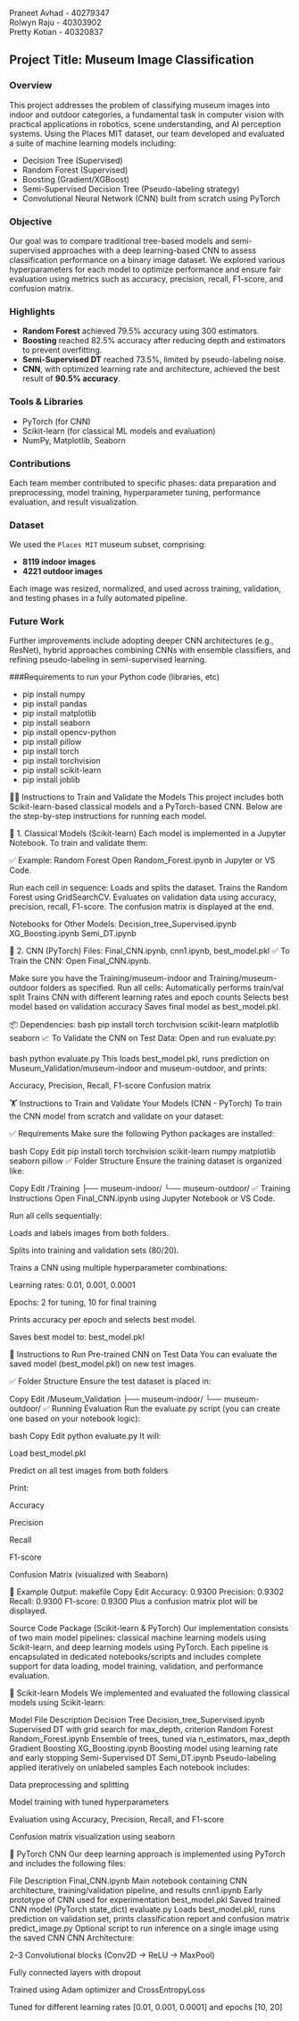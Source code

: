 Praneet Avhad - 40279347  
Rolwyn Raju - 40303902  
Pretty Kotian - 40320837



## Project Title: Museum Image Classification

### Overview
This project addresses the problem of classifying museum images into indoor and outdoor categories, a fundamental task in computer vision with practical applications in robotics, scene understanding, and AI perception systems. Using the Places MIT dataset, our team developed and evaluated a suite of machine learning models including:

- Decision Tree (Supervised)
- Random Forest (Supervised)
- Boosting (Gradient/XGBoost)
- Semi-Supervised Decision Tree (Pseudo-labeling strategy)
- Convolutional Neural Network (CNN) built from scratch using PyTorch

### Objective
Our goal was to compare traditional tree-based models and semi-supervised approaches with a deep learning-based CNN to assess classification performance on a binary image dataset. We explored various hyperparameters for each model to optimize performance and ensure fair evaluation using metrics such as accuracy, precision, recall, F1-score, and confusion matrix.

### Highlights
- **Random Forest** achieved 79.5% accuracy using 300 estimators.
- **Boosting** reached 82.5% accuracy after reducing depth and estimators to prevent overfitting.
- **Semi-Supervised DT** reached 73.5%, limited by pseudo-labeling noise.
- **CNN**, with optimized learning rate and architecture, achieved the best result of **90.5% accuracy**.

### Tools & Libraries
- PyTorch (for CNN)
- Scikit-learn (for classical ML models and evaluation)
- NumPy, Matplotlib, Seaborn

### Contributions
Each team member contributed to specific phases: data preparation and preprocessing, model training, hyperparameter tuning, performance evaluation, and result visualization.

### Dataset
We used the `Places MIT` museum subset, comprising:
- **8119 indoor images**
- **4221 outdoor images**

Each image was resized, normalized, and used across training, validation, and testing phases in a fully automated pipeline.

### Future Work
Further improvements include adopting deeper CNN architectures (e.g., ResNet), hybrid approaches combining CNNs with ensemble classifiers, and refining pseudo-labeling in semi-supervised learning.

###Requirements to run your Python code (libraries, etc)
- pip install numpy
- pip install pandas
- pip install matplotlib
- pip install seaborn
- pip install opencv-python
- pip install pillow
- pip install torch
- pip install torchvision
- pip install scikit-learn
- pip install joblib


🏋‍♂ Instructions to Train and Validate the Models
This project includes both Scikit-learn-based classical models and a PyTorch-based CNN. Below are the step-by-step instructions for running each model.

🔷 1. Classical Models (Scikit-learn)
Each model is implemented in a Jupyter Notebook. To train and validate them:

✅ Example: Random Forest
Open Random_Forest.ipynb in Jupyter or VS Code.

Run each cell in sequence:
Loads and splits the dataset.
Trains the Random Forest using GridSearchCV.
Evaluates on validation data using accuracy, precision, recall, F1-score.
The confusion matrix is displayed at the end.

Notebooks for Other Models:
Decision_tree_Supervised.ipynb
XG_Boosting.ipynb
Semi_DT.ipynb

🔷 2. CNN (PyTorch)
Files: Final_CNN.ipynb, cnn1.ipynb, best_model.pkl
✅ To Train the CNN:
Open Final_CNN.ipynb.

Make sure you have the Training/museum-indoor and Training/museum-outdoor folders as specified.
Run all cells:
Automatically performs train/val split
Trains CNN with different learning rates and epoch counts
Selects best model based on validation accuracy
Saves final model as best_model.pkl.

📦 Dependencies:
bash
pip install torch torchvision scikit-learn matplotlib seaborn
📈 To Validate the CNN on Test Data:
Open and run evaluate.py:

bash
python evaluate.py
This loads best_model.pkl, runs prediction on Museum_Validation/museum-indoor and museum-outdoor, and prints:

Accuracy, Precision, Recall, F1-score
Confusion matrix


🏋 Instructions to Train and Validate Your Models (CNN - PyTorch)
To train the CNN model from scratch and validate on your dataset:

✅ Requirements
Make sure the following Python packages are installed:

bash
Copy
Edit
pip install torch torchvision scikit-learn numpy matplotlib seaborn pillow
✅ Folder Structure
Ensure the training dataset is organized like:

Copy
Edit
/Training
├── museum-indoor/
└── museum-outdoor/
✅ Training Instructions
Open Final_CNN.ipynb using Jupyter Notebook or VS Code.

Run all cells sequentially:

Loads and labels images from both folders.

Splits into training and validation sets (80/20).

Trains a CNN using multiple hyperparameter combinations:

Learning rates: 0.01, 0.001, 0.0001

Epochs: 2 for tuning, 10 for final training

Prints accuracy per epoch and selects best model.

Saves best model to: best_model.pkl

🧪 Instructions to Run Pre-trained CNN on Test Data
You can evaluate the saved model (best_model.pkl) on new test images.

✅ Folder Structure
Ensure the test dataset is placed in:

Copy
Edit
/Museum_Validation
├── museum-indoor/
└── museum-outdoor/
✅ Running Evaluation
Run the evaluate.py script (you can create one based on your notebook logic):

bash
Copy
Edit
python evaluate.py
It will:

Load best_model.pkl

Predict on all test images from both folders

Print:

Accuracy

Precision

Recall

F1-score

Confusion Matrix (visualized with Seaborn)

📌 Example Output:
makefile
Copy
Edit
Accuracy: 0.9300
Precision: 0.9302
Recall: 0.9300
F1-score: 0.9300
Plus a confusion matrix plot will be displayed.


Source Code Package (Scikit-learn & PyTorch)
Our implementation consists of two main model pipelines: classical machine learning models using Scikit-learn, and deep learning models using PyTorch. Each pipeline is encapsulated in dedicated notebooks/scripts and includes complete support for data loading, model training, validation, and performance evaluation.

🔷 Scikit-learn Models
We implemented and evaluated the following classical models using Scikit-learn:

Model	File	Description
Decision Tree	Decision_tree_Supervised.ipynb	Supervised DT with grid search for max_depth, criterion
Random Forest	Random_Forest.ipynb	Ensemble of trees, tuned via n_estimators, max_depth
Gradient Boosting	XG_Boosting.ipynb	Boosting model using learning rate and early stopping
Semi-Supervised DT	Semi_DT.ipynb	Pseudo-labeling applied iteratively on unlabeled samples
Each notebook includes:

Data preprocessing and splitting

Model training with tuned hyperparameters

Evaluation using Accuracy, Precision, Recall, and F1-score

Confusion matrix visualization using seaborn

🔷 PyTorch CNN
Our deep learning approach is implemented using PyTorch and includes the following files:

File	Description
Final_CNN.ipynb	Main notebook containing CNN architecture, training/validation pipeline, and results
cnn1.ipynb	Early prototype of CNN used for experimentation
best_model.pkl	Saved trained CNN model (PyTorch state_dict)
evaluate.py	Loads best_model.pkl, runs prediction on validation set, prints classification report and confusion matrix
predict_image.py	Optional script to run inference on a single image using the saved CNN
CNN Architecture:

2–3 Convolutional blocks (Conv2D -> ReLU -> MaxPool)

Fully connected layers with dropout

Trained using Adam optimizer and CrossEntropyLoss

Tuned for different learning rates [0.01, 0.001, 0.0001] and epochs [10, 20]

